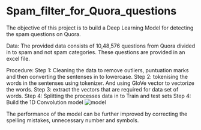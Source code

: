 # Spam_filter_for_Quora_questions
The objective of this project is to build a Deep Learning Model for detecting the spam questions on Quora.

Data: The provided data consists of 10,48,576 questions from Quora divided in to spam and not spam categories. These questions are provided in an excel file.

Procedure: 
Step 1: Cleaning the data to remove outliers, puntuation marks and then converting the sentenses in to lowercase.
Step 2: tokenising the words in the sentenses using tokenizer. And using GloVe vector to vectorize the words.
Step 3: extract the vectors that are required for data set of words.
Step 4: Splitting the processes data in to Train and test sets
Step 4: Build the 1D Convolution model 
![model](https://user-images.githubusercontent.com/82253441/123509175-94cd0c00-d691-11eb-9816-058e0882c761.png)

The performance of the model can be further improved by correcting the spelling mistakes, unnecessary number and symbols.
